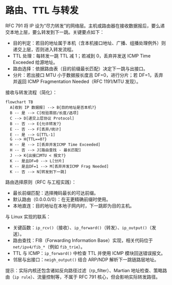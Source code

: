 # 路由、TTL 与转发

RFC 791 将 IP 设为“尽力转发”的网络层。主机或路由器在接收数据报后，要么递交本地上层，要么转发到下一跳。关键要点如下：

- 目的判定：若目的地址属于本机（含本机接口地址、广播、组播处理例外）则递交上层，否则进入转发流程。
- TTL 处理：每转发一跳 TTL 减 1；若减到 0，丢弃并发送 ICMP Time Exceeded 给源地址。
- 路由选择：依据路由表（目的前缀最长匹配）决定下一跳与出接口。
- 分片：若出接口 MTU 小于数据报长度且 DF=0，进行分片；若 DF=1，丢弃并返回 ICMP Fragmentation Needed（RFC 1191/MTU 发现）。

接收与转发流程（简化）：

```mermaid
flowchart TB
  A[收到 IP 数据报] --> B{目的地址是否本机?}
  B -- 是 --> C[校验首部/长度/选项]
  C --> D[递交上层协议 Protocol]
  B -- 否 --> E{允许转发?}
  E -- 否 --> F[丢弃/统计]
  E -- 是 --> G[TTL-1]
  G --> H{TTL==0?}
  H -- 是 --> I[丢弃并发ICMP Time Exceeded]
  H -- 否 --> J[路由查找 - 最长匹配]
  J --> K{出接口MTU < 报文?}
  K -- 是且DF=0 --> L[分片]
  K -- 是且DF=1 --> M[丢弃并发ICMP Frag Needed]
  K -- 否 --> N[转发到下一跳]
```

路由选择原则（RFC 与工程实践）：

- 最长前缀匹配：选择掩码最长的可达前缀。
- 默认路由（0.0.0.0/0）：在无更精确前缀时使用。
- 本地直连：目的地址在本地子网内时，下一跳即为目的主机。

与 Linux 实现的联系：

- 关键函数：`ip_rcv()`（接收）、`ip_forward()`（转发）、`ip_output()`（发送）。
- 路由查找：FIB（Forwarding Information Base）实现，相关代码位于 `net/ipv4/fib_*`（例如 `fib_trie`）。
- TTL 与 ICMP：`ip_forward()` 中检查 TTL 并使用 ICMP 模块回送错误报文。
- 邻居与出接口：`neigh_output()` 结合 ARP/NDP 解析下一跳链路层地址。

提示：实际内核还包含诸如反向路径过滤（rp_filter）、Martian 地址检查、策略路由（`ip rule`）、流量控制等，不属于 RFC 791 核心，但会影响实际转发路径。
